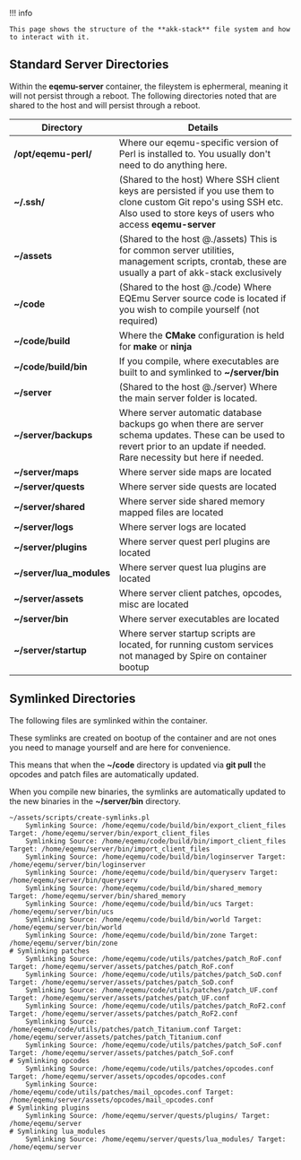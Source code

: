 !!! info

    This page shows the structure of the **akk-stack** file system and how to interact with it.

## Standard Server Directories

Within the **eqemu-server** container, the fileystem is ephermeral, meaning it will not persist through a reboot. The
following directories noted that are shared to the host and will persist through a reboot.

| Directory                | Details                                                                                                                                                                         |
|--------------------------|---------------------------------------------------------------------------------------------------------------------------------------------------------------------------------|
| **/opt/eqemu-perl/**     | Where our eqemu-specific version of Perl is installed to. You usually don't need to do anything here.                                                                           |
| **~/.ssh/**              | (Shared to the host) Where SSH client keys are persisted if you use them to clone custom Git repo's using SSH etc. Also used to store keys of users who access **eqemu-server** |
| **~/assets**             | (Shared to the host @./assets) This is for common server utilities, management scripts, crontab, these are usually a part of akk-stack exclusively                              |
| **~/code**               | (Shared to the host @./code) Where EQEmu Server source code is located if you wish to compile yourself (not required)                                                           |
| **~/code/build**         | Where the **CMake** configuration is held for **make** or **ninja**                                                                                                             |
| **~/code/build/bin**     | If you compile, where executables are built to and symlinked to **~/server/bin**                                                                                                |
| **~/server**             | (Shared to the host @./server) Where the main server folder is located.                                                                                                         |
| **~/server/backups**     | Where server automatic database backups go when there are server schema updates. These can be used to revert prior to an update if needed. Rare necessity but here if needed.   |
| **~/server/maps**        | Where server side maps are located                                                                                                                                              |
| **~/server/quests**      | Where server side quests are located                                                                                                                                            |
| **~/server/shared**      | Where server side shared memory mapped files are located                                                                                                                        |
| **~/server/logs**        | Where server logs are located                                                                                                                                                   |
| **~/server/plugins**     | Where server quest perl plugins are located                                                                                                                                     |
| **~/server/lua_modules** | Where server quest lua plugins are located                                                                                                                                      |
| **~/server/assets**      | Where server client patches, opcodes, misc are located                                                                                                                          |
| **~/server/bin**         | Where server executables are located                                                                                                                                            |
| **~/server/startup**     | Where server startup scripts are located, for running custom services not managed by Spire on container bootup                                                                  |

## Symlinked Directories

The following files are symlinked within the container.

These symlinks are created on bootup of the container and are not ones you need to manage yourself and are here for convenience.

This means that when the **~/code** directory is updated via **git pull** the opcodes and patch files are automatically updated.

When you compile new binaries, the symlinks are automatically updated to the new binaries in the **~/server/bin** directory.


``` 
~/assets/scripts/create-symlinks.pl 
	Symlinking Source: /home/eqemu/code/build/bin/export_client_files Target: /home/eqemu/server/bin/export_client_files
	Symlinking Source: /home/eqemu/code/build/bin/import_client_files Target: /home/eqemu/server/bin/import_client_files
	Symlinking Source: /home/eqemu/code/build/bin/loginserver Target: /home/eqemu/server/bin/loginserver
	Symlinking Source: /home/eqemu/code/build/bin/queryserv Target: /home/eqemu/server/bin/queryserv
	Symlinking Source: /home/eqemu/code/build/bin/shared_memory Target: /home/eqemu/server/bin/shared_memory
	Symlinking Source: /home/eqemu/code/build/bin/ucs Target: /home/eqemu/server/bin/ucs
	Symlinking Source: /home/eqemu/code/build/bin/world Target: /home/eqemu/server/bin/world
	Symlinking Source: /home/eqemu/code/build/bin/zone Target: /home/eqemu/server/bin/zone
# Symlinking patches
	Symlinking Source: /home/eqemu/code/utils/patches/patch_RoF.conf Target: /home/eqemu/server/assets/patches/patch_RoF.conf
	Symlinking Source: /home/eqemu/code/utils/patches/patch_SoD.conf Target: /home/eqemu/server/assets/patches/patch_SoD.conf
	Symlinking Source: /home/eqemu/code/utils/patches/patch_UF.conf Target: /home/eqemu/server/assets/patches/patch_UF.conf
	Symlinking Source: /home/eqemu/code/utils/patches/patch_RoF2.conf Target: /home/eqemu/server/assets/patches/patch_RoF2.conf
	Symlinking Source: /home/eqemu/code/utils/patches/patch_Titanium.conf Target: /home/eqemu/server/assets/patches/patch_Titanium.conf
	Symlinking Source: /home/eqemu/code/utils/patches/patch_SoF.conf Target: /home/eqemu/server/assets/patches/patch_SoF.conf
# Symlinking opcodes
	Symlinking Source: /home/eqemu/code/utils/patches/opcodes.conf Target: /home/eqemu/server/assets/opcodes/opcodes.conf
	Symlinking Source: /home/eqemu/code/utils/patches/mail_opcodes.conf Target: /home/eqemu/server/assets/opcodes/mail_opcodes.conf
# Symlinking plugins
	Symlinking Source: /home/eqemu/server/quests/plugins/ Target: /home/eqemu/server
# Symlinking lua_modules
	Symlinking Source: /home/eqemu/server/quests/lua_modules/ Target: /home/eqemu/server
```